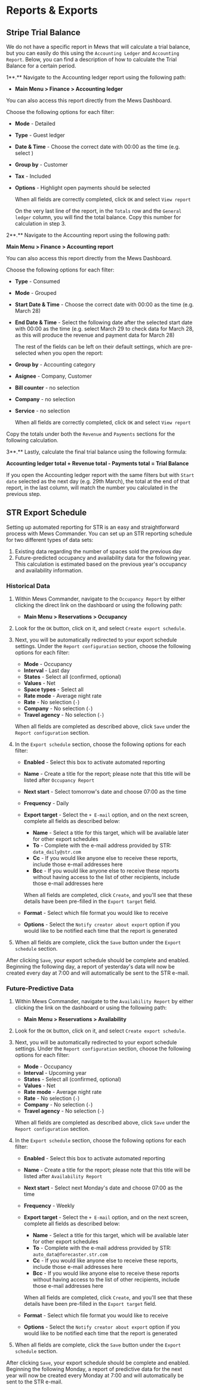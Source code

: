 # Reports & Exports

## Stripe Trial Balance

We do not have a specific report in Mews that will calculate a trial balance, but you can easily do this using the `Accounting Ledger` and `Accounting Report`. Below, you can find a description of how to calculate the Trial Balance for a certain period.

1**.** Navigate to the Accounting ledger report using the following path:

* **Main Menu &gt; Finance &gt; Accounting ledger**

You can also access this report directly from the Mews Dashboard.

Choose the following options for each filter:

* **Mode** - Detailed
* **Type** - Guest ledger
* **Date & Time** - Choose the correct date with 00:00 as the time \(e.g. select \)
* **Group by** - Customer
* **Tax** - Included
* **Options** - Highlight open payments should be selected

  When all fields are correctly completed, click `OK` and select `View report`

  On the very last line of the report, in the `Totals` row and the `General ledger` column, you will find the total balance. Copy this number for calculation in step 3.

2**.** Navigate to the Accounting report using the following path:

**Main Menu &gt; Finance &gt; Accounting report**

You can also access this report directly from the Mews Dashboard.

Choose the following options for each filter:

* **Type** - Consumed
* **Mode** - Grouped
* **Start Date & Time** - Choose the correct date with 00:00 as the time \(e.g. March 28\)
* **End Date & Time** - Select the following date after the selected start date with 00:00 as the time \(e.g. select March 29 to check data for March 28, as this will produce the revenue and payment data for March 28\)

  The rest of the fields can be left on their default settings, which are pre-selected when you open the report:

* **Group by** - Accounting category
* **Asignee** - Company, Customer
* **Bill counter** - no selection
* **Company** - no selection
* **Service** - no selection

  When all fields are correctly completed, click `OK` and select `View report`

Copy the totals under both the `Revenue` and `Payments` sections for the following calculation.

3**.** Lastly, calculate the final trial balance using the following formula:

**Accounting ledger total + Revenue total - Payments total = Trial Balance**

If you open the Accounting ledger report with the same filters but with `Start date` selected as the next day \(e.g. 29th March\), the total at the end of that report, in the last column, will match the number you calculated in the previous step.

## STR Export Schedule

Setting up automated reporting for STR is an easy and straightforward process with Mews Commander. You can set up an STR reporting schedule for two different types of data sets:

1. Existing data regarding the number of spaces sold the previous day
2. Future-predicted occupancy and availability data for the following year. This calculation is estimated based on the previous year's occupancy and availability information. 

### Historical Data

1. Within Mews Commander, navigate to the `Occupancy Report` by either clicking the direct link on the dashboard or using the following path:
   * **Main Menu &gt; Reservations &gt; Occupancy**
2. Look for the `OK` button, click on it, and select `Create export schedule`.
3. Next, you will be automatically redirected to your export schedule settings. Under the `Report configuration` section, choose the following options for each filter:

   * **Mode** - Occupancy
   * **Interval** - Last day
   * **States** - Select all \(confirmed, optional\)
   * **Values** - Net
   * **Space types** - Select all
   * **Rate mode** - Average night rate
   * **Rate** - No selection  \(`-`\)
   * **Company** - No selection  \(`-`\)
   * **Travel agency** - No selection  \(`-`\)

   When all fields are completed as described above, click `Save` under the `Report configuration` section.

4. In the `Export schedule` section, choose the following options for each filter:
   * **Enabled** - Select this box to activate automated reporting
   * **Name** - Create a title for the report; please note that this title will be listed after `Occupancy Report`
   * **Next start** - Select tomorrow's date and choose 07:00 as the time
   * **Frequency** - Daily
   * **Export target** - Select the `+ E-mail` option, and on the next screen, complete all fields as described below:

     * **Name** - Select a title for this target, which will be available later for other export schedules
     * **To** - Complete with the e-mail address provided by STR: `data_daily@str.com`
     * **Cc** - If you would like anyone else to receive these reports, include those e-mail addresses here
     * **Bcc** - If you would like anyone else to receive these reports without having access to the list of other recipients, include those e-mail addresses here

     When all fields are completed, click `Create`, and you'll see that these details have been pre-filled in the `Export target` field.

   * **Format** - Select which file format you would like to receive
   * **Options** - Select the `Notify creator about export` option if you would like to be notified each time that the report is generated
5. When all fields are complete, click the `Save` button under the `Export schedule` section.

After clicking `Save`, your export schedule should be complete and enabled. Beginning the following day, a report of yesterday's data will now be created every day at 7:00 and will automatically be sent to the STR e-mail.

### Future-Predictive Data

1. Within Mews Commander, navigate to the `Availability Report` by either clicking the link on the dashboard or using the following path:
   * **Main** **Menu &gt; Reservations &gt; Availability** 
2. Look for the `OK` button, click on it, and select `Create export schedule`.
3. Next, you will be automatically redirected to your export schedule settings. Under the `Report configuration` section, choose the following options for each filter:

   * **Mode** - Occupancy
   * **Interval** - Upcoming year
   * **States** - Select all \(confirmed, optional\)
   * **Values** - Net
   * **Rate mode** - Average night rate
   * **Rate** - No selection  \(`-`\)
   * **Company** - No selection  \(`-`\)
   * **Travel agency** - No selection  \(`-`\)

   When all fields are completed as described above, click `Save` under the `Report configuration` section.

4. In the `Export schedule` section, choose the following options for each filter:
   * **Enabled** - Select this box to activate automated reporting
   * **Name** - Create a title for the report; please note that this title will be listed after `Availability Report`
   * **Next start** - Select next Monday's date and choose 07:00 as the time
   * **Frequency** - Weekly
   * **Export target** - Select the `+ E-mail` option, and on the next screen, complete all fields as described below:

     * **Name** - Select a title for this target, which will be available later for other export schedules
     * **To** - Complete with the e-mail address provided by STR: `auto_data@forecaster.str.com`
     * **Cc** - If you would like anyone else to receive these reports, include those e-mail addresses here
     * **Bcc** - If you would like anyone else to receive these reports without having access to the list of other recipients, include those e-mail addresses here

     When all fields are completed, click `Create`, and you'll see that these details have been pre-filled in the `Export target` field.

   * **Format** - Select which file format you would like to receive
   * **Options** - Select the `Notify creator about export` option if you would like to be notified each time that the report is generated
5. When all fields are complete, click the `Save` button under the `Export schedule` section.

After clicking `Save`, your export schedule should be complete and enabled. Beginning the following Monday, a report of predictive data for the next year will now be created every Monday at 7:00 and will automatically be sent to the STR e-mail.

